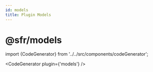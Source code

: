 ```yaml
---
id: models
title: Plugin Models
---
```


# @sfr/models
import {CodeGenerator} from '../../src/components/codeGenerator';

<CodeGenerator plugin={'models'} />
